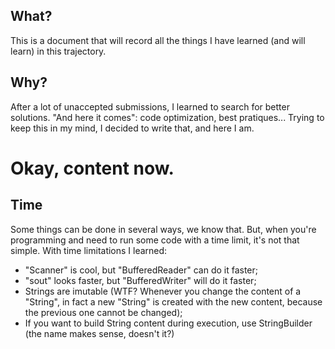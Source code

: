 ## What?
This is a document that will record all the things I have learned (and will learn) in this trajectory.

## Why?
After a lot of unaccepted submissions, I learned to search for better solutions. "And here it comes": code optimization, best pratiques...
Trying to keep this in my mind, I decided to write that, and here I am.

# Okay, content now.

## Time
Some things can be done in several ways, we know that. But, when you're programming and need to run some code with a time limit, it's not that simple.
With time limitations I learned:
  - "Scanner" is cool, but "BufferedReader" can do it faster;
  - "sout" looks faster, but "BufferedWriter" will do it faster;
  - Strings are imutable (WTF? Whenever you change the content of a "String", in fact a new "String" is created with the new content, because the previous one cannot be changed);
  - If you want to build String content during execution, use StringBuilder (the name makes sense, doesn't it?)
 
